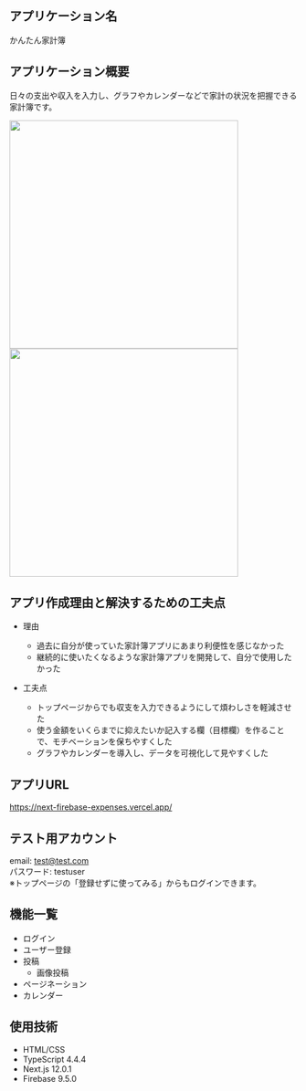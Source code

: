 ## アプリケーション名

かんたん家計簿

## アプリケーション概要

日々の支出や収入を入力し、グラフやカレンダーなどで家計の状況を把握できる家計簿です。

<img src="https://user-images.githubusercontent.com/65108885/149640735-39b66a7d-372d-4ed2-88e8-8ea94c25e2d0.png" width="400px"><img src="https://user-images.githubusercontent.com/65108885/149640811-35eca66c-cdd4-4467-8aa9-00ce5243851b.png" width="400px">

## アプリ作成理由と解決するための工夫点

- 理由  
  - 過去に自分が使っていた家計簿アプリにあまり利便性を感じなかった
  - 継続的に使いたくなるような家計簿アプリを開発して、自分で使用したかった

- 工夫点
  - トップページからでも収支を入力できるようにして煩わしさを軽減させた
  - 使う金額をいくらまでに抑えたいか記入する欄（目標欄）を作ることで、モチベーションを保ちやすくした
  - グラフやカレンダーを導入し、データを可視化して見やすくした

## アプリURL

https://next-firebase-expenses.vercel.app/

## テスト用アカウント

email: test@test.com  
パスワード: testuser  
※トップページの「登録せずに使ってみる」からもログインできます。  
  
## 機能一覧

- ログイン
- ユーザー登録
- 投稿
  - 画像投稿
- ページネーション
- カレンダー

## 使用技術

- HTML/CSS
- TypeScript 4.4.4
- Next.js 12.0.1
- Firebase 9.5.0
